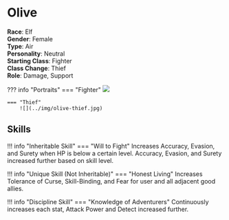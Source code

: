 # Olive

**Race**: Elf  
**Gender**: Female  
**Type**: Air  
**Personality**: Neutral  
**Starting Class**: Fighter  
**Class Change**: Thief  
**Role**: Damage, Support

??? info "Portraits"
    === "Fighter"
        ![](../img/olive-fighter.jpg)

    === "Thief"
        ![](../img/olive-thief.jpg)

## Skills

!!! info "Inheritable Skill"
    === "Will to Fight"
        Increases Accuracy, Evasion, and Surety when HP is below a certain level. Accuracy, Evasion, and Surety increased further based on skill level.

!!! info "Unique Skill (Not Inheritable)"
    === "Honest Living"
        Increases Tolerance of Curse, Skill-Binding, and Fear for user and all adjacent good allies.

!!! info "Discipline Skill"
    === "Knowledge of Adventurers"
        Continuously increases each stat, Attack Power and Detect increased further.
